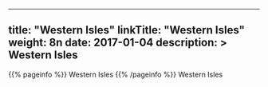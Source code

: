
---
title: "Western Isles"
linkTitle: "Western Isles"
weight: 8n
date: 2017-01-04
description: >
 Western Isles
---

{{% pageinfo %}}
Western Isles
{{% /pageinfo %}}
Western Isles
